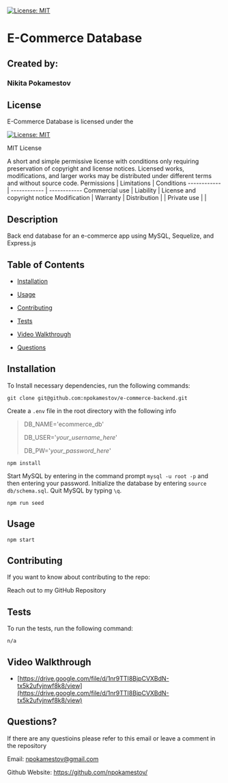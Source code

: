 
[![License: MIT](https://img.shields.io/badge/License-MIT-yellow.svg)](https://opensource.org/licenses/MIT)

# E-Commerce Database

## Created by:

### Nikita Pokamestov

## License

E-Commerce Database is licensed under the

[![License: MIT](https://img.shields.io/badge/License-MIT-yellow.svg)](https://opensource.org/licenses/MIT)

MIT License

A short and simple permissive license with conditions only requiring preservation of copyright and license notices. Licensed works, modifications, and larger works may be distributed under different terms and without source code.
Permissions | Limitations  |   Conditions
------------ | ------------  | ------------
Commercial use | Liability |   License and copyright notice
Modification | Warranty    |
Distribution |     |
Private use |     |

## Description

Back end database for an e-commerce app using MySQL, Sequelize, and Express.js

## Table of Contents

* [Installation](#installation)

* [Usage](#usage)

* [Contributing](#contributing)

* [Tests](#tests)

* [Video Walkthrough](#video-walkthrough)

* [Questions](#questions)

## Installation

To Install necessary dependencies, run the following commands:

```
git clone git@github.com:npokamestov/e-commerce-backend.git
```
Create a `.env` file in the root directory with the following info
> DB_NAME='ecommerce_db'
>
> DB_USER='*your_username_here*'
>
> DB_PW='*your_password_here*'
```
npm install
```
Start MySQL by entering in the command prompt `mysql -u root -p` and then entering your password.  Initialize the database by entering `source db/schema.sql`.  Quit MySQL by typing `\q`.
```
npm run seed
```

## Usage

```
npm start
```

## Contributing

If you want to know about contributing to the repo:

Reach out to my GitHub Repository

## Tests

To run the tests, run the following command:

```
n/a
```

## Video Walkthrough

- [https://drive.google.com/file/d/1nr9TTI8BjpCVXBdN-tx5k2ufvjnwf8k8/view](https://drive.google.com/file/d/1nr9TTI8BjpCVXBdN-tx5k2ufvjnwf8k8/view)



## Questions?

If there are any questioins please refer to this email or leave a comment in the repository

Email: npokamestov@gmail.com

Github Website: https://github.com/npokamestov/

